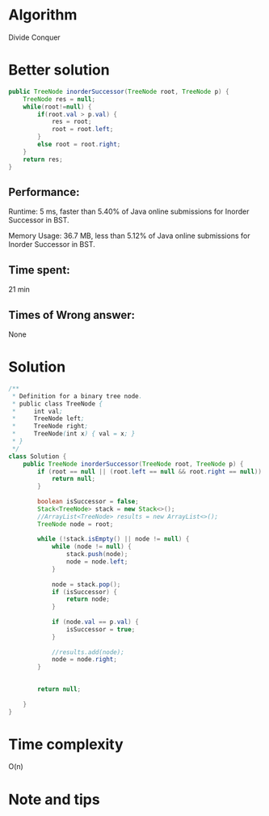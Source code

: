# Algorithm 

Divide Conquer

# Better solution

```java
public TreeNode inorderSuccessor(TreeNode root, TreeNode p) {
    TreeNode res = null;
    while(root!=null) {
        if(root.val > p.val) {
        	res = root;
        	root = root.left;
        }
        else root = root.right;
    }
    return res;
}
```



## Performance:

Runtime: 5 ms, faster than 5.40% of Java online submissions for Inorder Successor in BST.

Memory Usage: 36.7 MB, less than 5.12% of Java online submissions for Inorder Successor in BST.

## Time spent:

21 min

## Times of Wrong answer:

None

# Solution 

```java
/**
 * Definition for a binary tree node.
 * public class TreeNode {
 *     int val;
 *     TreeNode left;
 *     TreeNode right;
 *     TreeNode(int x) { val = x; }
 * }
 */
class Solution {
    public TreeNode inorderSuccessor(TreeNode root, TreeNode p) {
        if (root == null || (root.left == null && root.right == null)) {
            return null;
        }
        
        boolean isSuccessor = false;
        Stack<TreeNode> stack = new Stack<>();
        //ArrayList<TreeNode> results = new ArrayList<>();
        TreeNode node = root;
        
        while (!stack.isEmpty() || node != null) {       
            while (node != null) {
                stack.push(node);
                node = node.left;
            }
            
            node = stack.pop();
            if (isSuccessor) {
                return node;
            }
            
            if (node.val == p.val) {
                isSuccessor = true;
            }
            
            //results.add(node);
            node = node.right;
        }

        
        return null;
        
    }
}
```

# Time complexity

O(n)

# Note and tips

